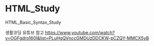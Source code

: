 # HTML_Study
HTML_Basic_Syntax_Study

생활코딩 유튜브 참고
https://www.youtube.com/watch?v=OGFgdro160I&list=PLuHgQVnccGMDUzDDCKW-pCZQY-MMCX5yB
